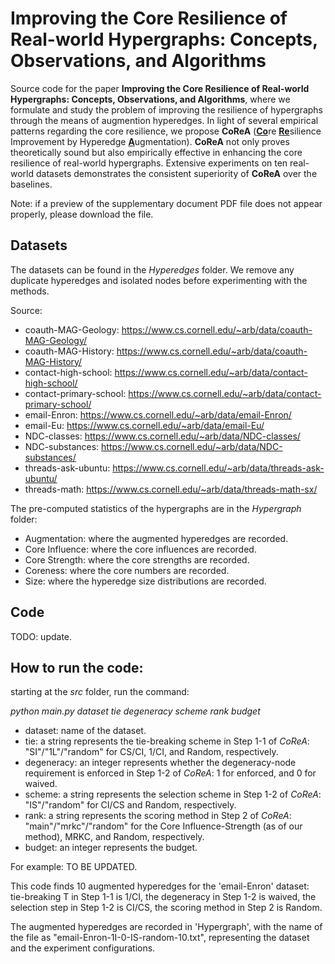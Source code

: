# Improving the Core Resilience of Real-world Hypergraphs: Concepts, Observations, and Algorithms
Source code for the paper **Improving the Core Resilience of Real-world Hypergraphs: Concepts, Observations, and Algorithms**, where we formulate and study the problem of improving the resilience of hypergraphs through the means of augmention hyperedges.
In light of several empirical patterns regarding the core resilience, we propose **CoReA** (<ins><strong>Co</strong></ins>re <ins><strong>Re</strong></ins>silience Improvement by Hyperedge <ins><strong>A</strong></ins>ugmentation).
**CoReA** not only proves theoretically sound but also empirically effective in enhancing the core resilience of real-world hypergraphs.
Extensive experiments on ten real-world datasets demonstrates the consistent superiority of **CoReA** over the baselines.

Note: if a preview of the supplementary document PDF file does not appear properly, please download the file.

## Datasets
The datasets can be found in the *Hyperedges* folder. 
We remove any duplicate hyperedges and isolated nodes before experimenting with the methods.

Source:
- coauth-MAG-Geology: https://www.cs.cornell.edu/~arb/data/coauth-MAG-Geology/
- coauth-MAG-History: https://www.cs.cornell.edu/~arb/data/coauth-MAG-History/
- contact-high-school: https://www.cs.cornell.edu/~arb/data/contact-high-school/
- contact-primary-school: https://www.cs.cornell.edu/~arb/data/contact-primary-school/
- email-Enron: https://www.cs.cornell.edu/~arb/data/email-Enron/
- email-Eu: https://www.cs.cornell.edu/~arb/data/email-Eu/
- NDC-classes: https://www.cs.cornell.edu/~arb/data/NDC-classes/
- NDC-substances: https://www.cs.cornell.edu/~arb/data/NDC-substances/
- threads-ask-ubuntu: https://www.cs.cornell.edu/~arb/data/threads-ask-ubuntu/
- threads-math: https://www.cs.cornell.edu/~arb/data/threads-math-sx/

The pre-computed statistics of the hypergraphs are in the *Hypergraph* folder:
- Augmentation: where the augmented hyperedges are recorded.
- Core Influence: where the core influences are recorded.
- Core Strength: where the core strengths are recorded.
- Coreness: where the core numbers are recorded.
- Size: where the hyperedge size distributions are recorded.

## Code
TODO: update.

## How to run the code:
starting at the *src* folder, run the command:

*python main.py dataset tie degeneracy scheme rank budget*
- dataset: name of the dataset.
- tie: a string represents the tie-breaking scheme in Step 1-1 of *CoReA*: "SI"/"1L"/"random" for CS/CI, 1/CI, and Random, respectively.
- degeneracy: an integer represents whether the degeneracy-node requirement is enforced in Step 1-2 of *CoReA*: 1 for enforced, and 0 for waived.
- scheme: a string represents the selection scheme in Step 1-2 of *CoReA*: "IS"/"random" for CI/CS and Random, respectively.
- rank: a string represents the scoring method in Step 2 of *CoReA*: "main"/"mrkc"/"random" for the Core Influence-Strength (as of our method), MRKC, and Random, respectively.
- budget: an integer represents the budget.

For example: TO BE UPDATED.

This code finds 10 augmented hyperedges for the 'email-Enron' dataset: tie-breaking T in Step 1-1 is 1/CI, the degeneracy in Step 1-2 is waived, the selection step in Step 1-2 is CI/CS, the scoring method in Step 2 is Random.

The augmented hyperedges are recorded in 'Hypergraph', with the name of the file as "email-Enron-1I-0-IS-random-10.txt", representing the dataset and the experiment configurations.
